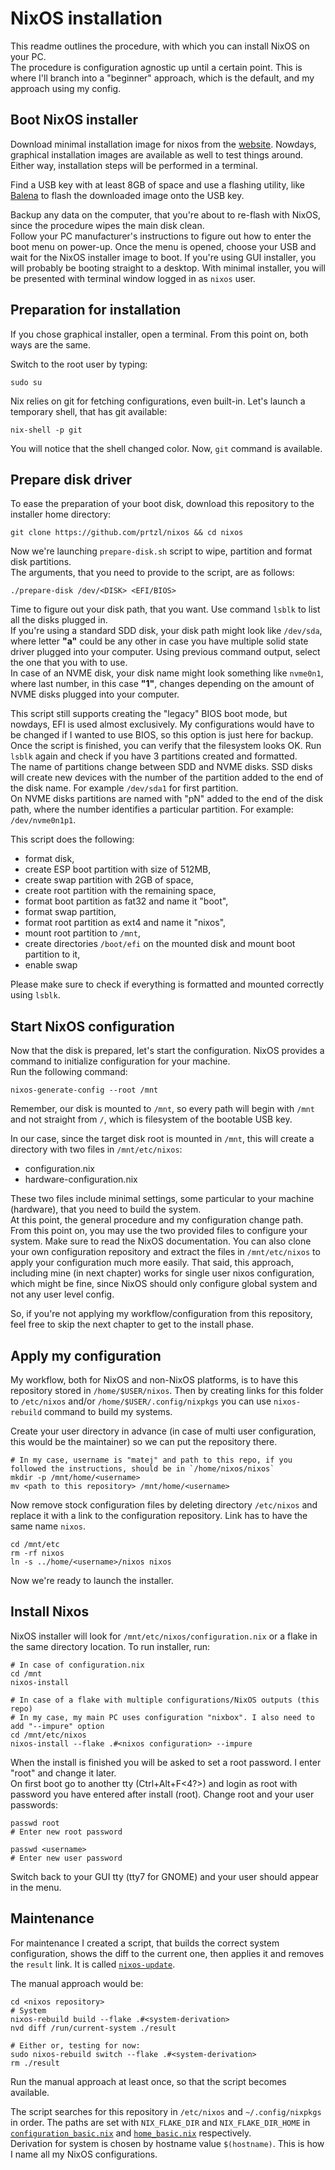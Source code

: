 # NixOS installation

This readme outlines the procedure, with which you can install NixOS on your PC.  
The procedure is configuration agnostic up until a certain point. This is where I'll branch into a "beginner" approach, which is the default, and my approach using my config.  

## Boot NixOS installer

Download minimal installation image for nixos from the [website](https://nixos.org/downloads). Nowdays, graphical installation images are available as well to test things around. Either way, installation steps will be performed in a terminal.  

Find a USB key with at least 8GB of space and use a flashing utility, like [Balena](https://www.balena.io/etcher) to flash the downloaded image onto the USB key.  

Backup any data on the computer, that you're about to re-flash with NixOS, since the procedure wipes the main disk clean.  
Follow your PC manufacturer's instructions to figure out how to enter the boot menu on power-up. Once the menu is opened, choose your USB and wait for the NixOS installer image to boot. If you're using GUI installer, you will probably be booting straight to a desktop. With minimal installer, you will be presented with terminal window logged in as `nixos` user.  

## Preparation for installation

If you chose graphical installer, open a terminal. From this point on, both ways are the same.  

Switch to the root user by typing:

```shell
sudo su
```

Nix relies on git for fetching configurations, even built-in. Let's launch a temporary shell, that has git available:

```shell
nix-shell -p git
```

You will notice that the shell changed color. Now, `git` command is available.

## Prepare disk driver

To ease the preparation of your boot disk, download this repository to the installer home directory:

```shell
git clone https://github.com/prtzl/nixos && cd nixos
```

Now we're launching `prepare-disk.sh` script to wipe, partition and format disk partitions.  
The arguments, that you need to provide to the script, are as follows:

```shell
./prepare-disk /dev/<DISK> <EFI/BIOS>
```

Time to figure out your disk path, that you want. Use command `lsblk` to list all the disks plugged in.  
If you're using a standard SDD disk, your disk path might look like `/dev/sda`, where letter **"a"** could be any other in case you have multiple solid state driver plugged into your computer. Using previous command output, select the one that you with to use.  
In case of an NVME disk, your disk name might look something like `nvme0n1`, where last number, in this case **"1"**, changes depending on the amount of NVME disks plugged into your computer.

This script still supports creating the "legacy" BIOS boot mode, but nowdays, EFI is used almost exclusively. My configurations would have to be changed if I wanted to use BIOS, so this option is just here for backup.
Once the script is finished, you can verify that the filesystem looks OK. Run `lsblk` again and check if you have 3 partitions created and formatted.  
The name of partitions change between SDD and NVME disks. SSD disks will create new devices with the number of the partition added to the end of the disk name. For example `/dev/sda1` for first partition.  
On NVME disks partitions are named with "pN" added to the end of the disk path, where the number identifies a particular partition. For example: `/dev/nvme0n1p1`.

This script does the following:
* format disk,
* create ESP boot partition with size of 512MB,
* create swap partition with 2GB of space,
* create root partition with the remaining space,
* format boot partition as fat32 and name it "boot",
* format swap partition,
* format root partition as ext4 and name it "nixos",
* mount root partition to `/mnt`,
* create directories `/boot/efi` on the mounted disk and mount boot partition to it,
* enable swap

Please make sure to check if everything is formatted and mounted correctly using `lsblk`.

## Start NixOS configuration

Now that the disk is prepared, let's start the configuration. NixOS provides a command to initialize configuration for your machine.  
Run the following command:

```shell
nixos-generate-config --root /mnt
```

Remember, our disk is mounted to `/mnt`, so every path will begin with `/mnt` and not straight from `/`, which is filesystem of the bootable USB key.

In our case, since the target disk root is mounted in `/mnt`, this will create a directory with two files in `/mnt/etc/nixos`:
* configuration.nix
* hardware-configuration.nix

These two files include minimal settings, some particular to your machine (hardware), that you need to build the system.  
At this point, the general procedure and my configuration change path. From this point on, you may use the two provided files to configure your system. Make sure to read the NixOS documentation. You can also clone your own configuration repository and extract the files in `/mnt/etc/nixos` to apply your configuration much more easily. That said, this approach, including mine (in next chapter) works for single user nixos configuration, which might be fine, since NixOS should only configure global system and not any user level config.

So, if you're not applying my workflow/configuration from this repository, feel free to skip the next chapter to get to the install phase.

## Apply my configuration

My workflow, both for NixOS and non-NixOS platforms, is to have this repository stored in `/home/$USER/nixos`. Then by creating links for this folder to `/etc/nixos` and/or `/home/$USER/.config/nixpkgs` you can use `nixos-rebuild` command to build my systems.

Create your user directory in advance (in case of multi user configuration, this would be the maintainer) so we can put the repository there.

```shell
# In my case, username is "matej" and path to this repo, if you followed the instructions, should be in `/home/nixos/nixos`
mkdir -p /mnt/home/<username>
mv <path to this repository> /mnt/home/<username>

```

Now remove stock configuration files by deleting directory `/etc/nixos` and replace it with a link to the configuration repository. Link has to have the same name `nixos`.
```shell
cd /mnt/etc
rm -rf nixos
ln -s ../home/<username>/nixos nixos
```

Now we're ready to launch the installer.

## Install Nixos

NixOS installer will look for `/mnt/etc/nixos/configuration.nix` or a flake in the same directory location. To run installer, run:

```shell
# In case of configuration.nix
cd /mnt
nixos-install

# In case of a flake with multiple configurations/NixOS outputs (this repo) 
# In my case, my main PC uses configuration "nixbox". I also need to add "--impure" option
cd /mnt/etc/nixos
nixos-install --flake .#<nixos configuration> --impure
```

When the install is finished you will be asked to set a root password. I enter "root" and change it later.  
On first boot go to another tty (Ctrl+Alt+F<4?>) and login as root with password you have entered after install (root). Change root and your user passwords:

```shell
passwd root
# Enter new root password

passwd <username>
# Enter new user password
```

Switch back to your GUI tty (tty7 for GNOME) and your user should appear in the menu.

## Maintenance

For maintenance I created a script, that builds the correct system configuration, shows the diff to the current one, then applies it and removes the `result` link. It is called [`nixos-update`](../system/packages/local-pkgs/nixos-update.sh).

The manual approach would be:

```shell
cd <nixos repository>
# System
nixos-rebuild build --flake .#<system-derivation>
nvd diff /run/current-system ./result

# Either or, testing for now:
sudo nixos-rebuild switch --flake .#<system-derivation>
rm ./result
```

Run the manual approach at least once, so that the script becomes available.

The script searches for this repository in `/etc/nixos` and `~/.config/nixpkgs` in order. The paths are set with `NIX_FLAKE_DIR` and `NIX_FLAKE_DIR_HOME` in [`configuration_basic.nix`](../system/configuration_basic.nix) and [`home_basic.nix`](../home/home_basic.nix) respectively.  
Derivation for system is chosen by hostname value `$(hostname)`. This is how I name all my NixOS configurations.
